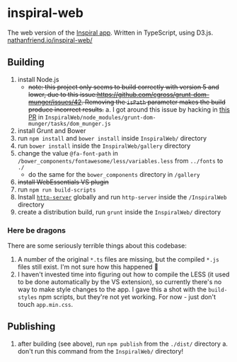 # inspiral-web

The web version of the [Inspiral app](https://inspiral.nathanfriend.io/).
Written in TypeScript, using D3.js.
[nathanfriend.io/inspiral-web/](https://nathanfriend.io/inspiral-web/)

## Building

1. install Node.js
   - ~~note: this project only seems to build correctly with version 5 and
     lower, due to this
     issue:https://github.com/cgross/grunt-dom-munger/issues/42. Removing the
     `isPath` parameter makes the build produce incorrect results.~~ a. I got
     around this issue by hacking in [this
     PR](https://github.com/cgross/grunt-dom-munger/pull/45/files) in
     `InspiralWeb/node_modules/grunt-dom-munger/tasks/dom_munger.js`
1. install Grunt and Bower
1. run `npm install` and `bower install` inside `InspiralWeb/` directory
1. run `bower install` inside the `InspiralWeb/gallery` directory
1. change the value `@fa-font-path` in
   `/bower_components/fontawesome/less/variables.less` from `../fonts` to `./`
   - do the same for the `bower_components` directory in `/gallery`
1. ~~install WebEssentials VS plugin~~
1. run `npm run build-scripts`
1. Install [`http-server`](https://www.npmjs.com/package/http-server) globally
   and run `http-server` inside the `/InspiralWeb` directory
1. create a distribution build, run `grunt` inside the `InspiralWeb/` directory

### Here be dragons

There are some seriously terrible things about this codebase:

1. A number of the original `*.ts` files are missing, but the compiled `*.js`
   files still exist. I'm not sure how this happened :shrug:
1. I haven't invested time into figuring out how to compile the LESS (it used to
   be done automatically by the VS extension), so currently there's no way to
   make style changes to the app. I gave this a shot with the `build-styles` npm
   scripts, but they're not yet working. For now - just don't touch
   `app.min.css`.

## Publishing

1. after building (see above), run `npm publish` from the `./dist/` directory a.
   don't run this command from the `InspiralWeb/` directory!
